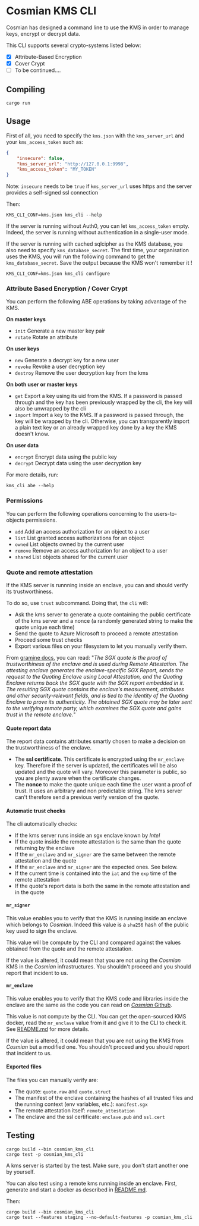 # Cosmian KMS CLI

Cosmian has designed a command line to use the KMS in order to manage keys, encrypt or decrypt data.

This CLI supports several crypto-systems listed below:
- [X] Attribute-Based Encryption
- [X] Cover Crypt
- [ ] To be continued....

## Compiling

```
cargo run
```

## Usage

First of all, you need to specify the `kms.json` with the `kms_server_url` and your `kms_access_token` such as:

```json
{
    "insecure": false,
    "kms_server_url": "http://127.0.0.1:9998",
    "kms_access_token": "MY_TOKEN"
}
```

Note: `insecure` needs to be `true` if `kms_server_url` uses https and the server provides a self-signed ssl connection

Then:

```
KMS_CLI_CONF=kms.json kms_cli --help
```

If the server is running without Auth0, you can let `kms_access_token` empty. Indeed, the server is running without authentication in a single-user mode.

If the server is running with cached sqlcipher as the KMS database, you also need to specify `kms_database_secret`. The first time, your organisation uses the KMS, you will run the following command to get the `kms_database_secret`. Save the output because the KMS won't remember it !

```
KMS_CLI_CONF=kms.json kms_cli configure
```

### Attribute Based Encryption / Cover Crypt

You can perform the following ABE operations by taking advantage of the KMS.

__On master keys__

- `init` Generate a new master key pair
- `rotate` Rotate an attribute 

__On user keys__

- `new` Generate a decrypt key for a new user
- `revoke` Revoke a user decryption key
- `destroy` Remove the user decryption key from the kms

__On both user or master keys__

- `get` Export a key using its uid from the KMS. If a password is passed through and the key has been previously wrapped by the cli, the key will also be unwrapped by the cli
- `import` Import a key to the KMS. If a password is passed through, the key will be wrapped by the cli. Otherwise, you can transparently import a plain text key or an already wrapped key done by a key the KMS doesn't know.

__On user data__

- `encrypt` Encrypt data using the public key
- `decrypt` Decrypt data using the user decryption key

For more details, run:
```
kms_cli abe --help
```

### Permissions

You can perform the following operations concerning to the users-to-objects permissions.

- `add` Add an access authorization for an object to a user
- `list` List granted access authorizations for an object
- `owned` List objects owned by the current user
- `remove` Remove an access authorization for an object to a user
- `shared` List objects shared for the current user

### Quote and remote attestation

If the KMS server is runnning inside an enclave, you can and should verify its trustworthiness.

To do so, use `trust` subcommand. Doing that, the `cli` will: 

- Ask the kms server to generate a quote containing the public certificate of the kms server and a nonce (a randomly generated string to make the quote unique each time)
- Send the quote to Azure Microsoft to proceed a remote attestation
- Proceed some trust checks
- Export various files on your filesystem to let you manually verify them. 

From [gramine docs](https://gramine.readthedocs.io/en/latest/sgx-intro.html#term-sgx-quote), you can read: "*The SGX quote is the proof of trustworthiness of the enclave and is used during Remote Attestation. The attesting enclave generates the enclave-specific SGX Report, sends the request to the Quoting Enclave using Local Attestation, and the Quoting Enclave returns back the SGX quote with the SGX report embedded in it. The resulting SGX quote contains the enclave’s measurement, attributes and other security-relevant fields, and is tied to the identity of the Quoting Enclave to prove its authenticity. The obtained SGX quote may be later sent to the verifying remote party, which examines the SGX quote and gains trust in the remote enclave.*"


#### Quote report data

The report data contains attributes smartly chosen to make a decision on the trustworthiness of the enclave.

- The **ssl certificate**. This certificate is encrypted using the `mr_enclave` key. Therefore if the server is updated, the certificates will be also updated and the quote will vary. Moreover this parameter is public, so you are plenty aware when the certificate changes.
- The **nonce** to make the quote unique each time the user want a proof of trust. It uses an arbitrary and non predictable string. The kms server can't therefore send a previous verify version of the quote.

#### Automatic trust checks

The cli automatically checks:
- If the kms server runs inside an sgx enclave known by *Intel*
- If the quote inside the remote attestation is the same than the quote returning by the enclave
- If the `mr_enclave` and `mr_signer` are the same between the remote attestation and the quote
- If the `mr_enclave` and `mr_signer` are the expected ones. See below.
- If the current time is contained into the `iat` and the `exp` time of the remote attestation
- If the quote's report data is both the same in the remote attestation and in the quote

#### `mr_signer`

This value enables you to verify that the KMS is running inside an enclave which belongs to *Cosmian*. Indeed this value is a `sha256` hash of the public key used to sign the enclave. 

This value will be compute by the CLI and compared against the values obtained from the quote and the remote attestation.

If the value is altered, it could mean that you are not using the *Cosmian* KMS in the *Cosmian* infrastructures. You shouldn't proceed and you should report that incident to us.

#### `mr_enclave`

This value enables you to verify that the KMS code and libraries inside the enclave are the same as the code you can read on [*Cosmian* Github](https://github.com/Cosmian).

This value is not compute by the CLI. You can get the open-sourced KMS docker, read the `mr_enclave` value from it and give it to the CLI to check it. See [README.md](../../enclave/README.md#emulate) for more details.

If the value is altered, it could mean that you are not using the KMS from *Cosmian* but a modified one. You shouldn't proceed and you should report that incident to us.

#### Exported files

The files you can manually verify are: 

- The quote: `quote.raw` and `quote.struct`
- The manifest of the enclave containing the hashes of all trusted files and the running context (env variables, etc.): `manifest.sgx`
- The remote attestation itself: `remote_attestation`
- The enclave and the ssl certificate: `enclave.pub` and `ssl.cert` 

## Testing

```
cargo build --bin cosmian_kms_cli
cargo test -p cosmian_kms_cli
```

A kms server is started by the test. Make sure, you don't start another one by yourself.

You can also test using a remote kms running inside an enclave. First, generate and start a docker as described in [README.md](../../enclave/README.md).

Then:

```
cargo build --bin cosmian_kms_cli
cargo test --features staging --no-default-features -p cosmian_kms_cli
```
